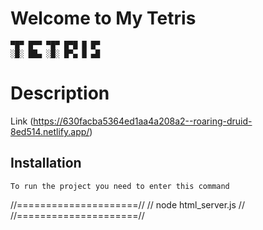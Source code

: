 # Welcome to My Tetris

    ▀█▀ █▀▀ ▀█▀ █▀█ █ █▀
    ░█░ ██▄ ░█░ █▀▄ █ ▄█

# Description
   Link (https://630facba5364ed1aa4a208a2--roaring-druid-8ed514.netlify.app/)

## Installation
    To run the project you need to enter this command

//=====================//
// node html_server.js //
//=====================//


